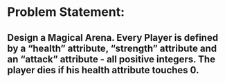 # Problem Statement:

## Design a Magical Arena. Every Player is defined by a “health” attribute, “strength” attribute and an “attack” attribute - all positive integers. The player dies if his health attribute touches 0. 
